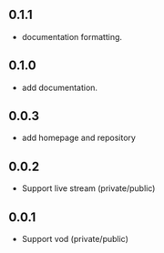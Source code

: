 
## 0.1.1
* documentation formatting.

## 0.1.0
* add documentation.

## 0.0.3
* add homepage and repository

## 0.0.2
* Support live stream (private/public)

## 0.0.1
* Support vod (private/public)
